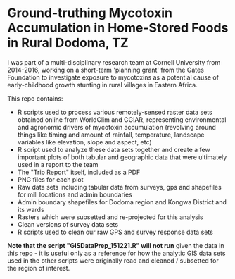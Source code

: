 # Ground-truthing Mycotoxin Accumulation in Home-Stored Foods in Rural Dodoma, TZ


I was part of a multi-disciplinary research team at Cornell University from 2014-2016, working on a short-term 'planning grant' from the Gates Foundation to investigate exposure to mycotoxins as a potential cause of early-childhood growth stunting in rural villages in Eastern Africa.

This repo contains: 

 - R scripts used to process various remotely-sensed raster data sets obtained online from WorldClim and CGIAR, representing environmental and agronomic drivers of mycotoxin accumulation (revolving around things like timing and amount of rainfall, temperature, landscape variables like elevation, slope and aspect, etc)
 - R script used to analyze these data sets together and create a few important plots of both tabular and geographic data that were ultimately used in a report to the team
 - The "Trip Report" itself, included as a PDF
 - PNG files for each plot
 - Raw data sets including tabular data from surveys, gps and shapefiles for mill locations and admin boundaries
 - Admin boundary shapefiles for Dodoma region and Kongwa District and its wards 
 - Rasters which were subsetted and re-projected for this analysis
 - Clean versions of survey data sets
 - R scripts used to clean our raw GPS and survey response data sets 

**Note that the script "GISDataPrep_151221.R" will not run** given the data in this repo - it is useful only as a reference for how the analytic GIS data sets used in the other scripts were originally read and cleaned / subsetted for the region of interest.
